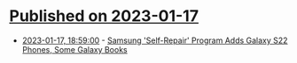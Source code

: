 # [Published on 2023-01-17](index.md)

* [2023-01-17, 18:59:00](https://hardware.slashdot.org/story/23/01/17/190214/samsung-self-repair-program-adds-galaxy-s22-phones-some-galaxy-books?utm_source=rss1.0mainlinkanon&utm_medium=feed) - [Samsung 'Self-Repair' Program Adds Galaxy S22 Phones, Some Galaxy Books](https://hardware.slashdot.org/story/23/01/17/190214/samsung-self-repair-program-adds-galaxy-s22-phones-some-galaxy-books?utm_source=rss1.0mainlinkanon&utm_medium=feed)
